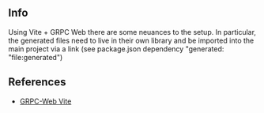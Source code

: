 ## Info

Using Vite + GRPC Web there are some neuances to the setup.  In particular, the generated files need to live in their own library and be imported into the main project via a link (see package.json dependency "generated: "file:generated")

## References

- [GRPC-Web Vite](https://github.com/a2not/vite-grpc-web/tree/main)